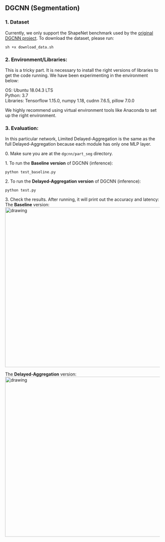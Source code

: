 ## DGCNN (Segmentation)

### 1. Dataset
Currently, we only support the ShapeNet benchmark used by the [original DGCNN project](https://github.com/WangYueFt/dgcnn/tree/master/tensorflow/part_seg). To download the dataset, please run: <br>
```
sh +x download_data.sh
```

### 2. Environment/Libraries:
This is a tricky part. It is necessary to install the right versions of libraries to get the code running.
We have been experimenting in the environment below:

OS: Ubuntu 18.04.3 LTS <br>
Python: 3.7 <br>
Libraries: Tensorflow 1.15.0, numpy 1.18, cudnn 7.6.5, pillow 7.0.0

We highly recommend using virtual environment tools like Anaconda to set up the right environment. 

### 3. Evaluation:

In this particular network, Limited Delayed-Aggregation is the same as the full Delayed-Aggregation because each module has only one MLP layer.

0\. Make sure you are at the ```dgcnn/part_seg``` directory. <br>

1\. To run the **Baseline version** of DGCNN (inference): <br>
```
python test_baseline.py 
```

2\. To run the **Delayed-Aggregation version** of DGCNN (inference): <br>
```
python test.py 
```

3\. Check the results. After running, it will print out the accuracy and latency: <br>
The **Baseline** version: <br>
<img src="https://user-images.githubusercontent.com/19209239/83949089-e63cfb80-a7ef-11ea-87ee-89f50b5a9c06.png" alt="drawing" width="520"/>

The **Delayed-Aggregation** version: <br>
<img src="https://user-images.githubusercontent.com/19209239/83948972-1cc64680-a7ef-11ea-92dd-344788e006b1.png" alt="drawing" width="520"/>

